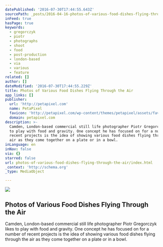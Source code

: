 ```yaml
---
datePublished: '2016-07-30T17:44:55.643Z'
sourcePath: _posts/2016-04-16-photos-of-various-food-dishes-flying-through-the-air.md
inFeed: true
hasPage: true
keywords:
  - gregorczyk
  - piotr
  - photographs
  - shoot
  - food
  - post-production
  - london-based
  - via
  - various
  - feature
related: []
author: []
dateModified: '2016-07-30T17:44:55.229Z'
title: Photos of Various Food Dishes Flying Through the Air
app_links: []
publisher:
  url: 'http://petapixel.com'
  name: PetaPixel
  favicon: 'http://petapixel.com/wp-content/themes/petapixel/assets/favicon.ico'
  domain: petapixel.com
description: >-
  Camden, London-based commercial still life photographer Piotr Gregorczyk likes
  to play with food and gravity. One concept he has focused on for a number of
  recent projects is the idea of showing various food dishes flying through the
  air as they come together on a plate or in a bowl.
inLanguage: en
inNav: false
via: {}
starred: false
url: photos-of-various-food-dishes-flying-through-the-air/index.html
_context: 'http://schema.org'
_type: MediaObject

---
```

<article style=""><img src="https://s3-us-west-2.amazonaws.com/the-grid-img/p/ea61b8e6e7eb14f53652b069cde3df0e37aa5826.jpg" /><h1>Photos of Various Food Dishes Flying Through the Air</h1><p>Camden, London-based commercial still life photographer Piotr Gregorczyk likes to play with food and gravity. One concept he has focused on for a number of recent projects is the idea of showing various food dishes flying through the air as they come together on a plate or in a bowl.</p></article>